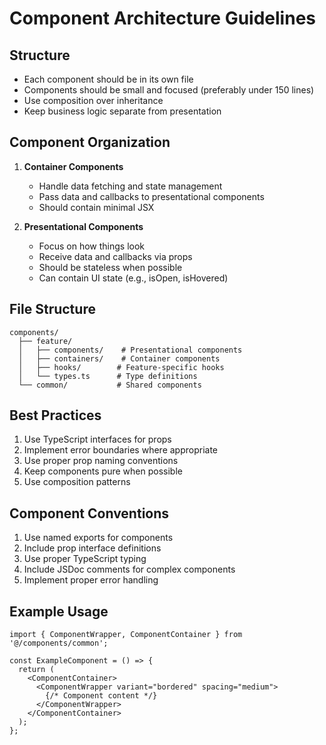 
# Component Architecture Guidelines

## Structure
- Each component should be in its own file
- Components should be small and focused (preferably under 150 lines)
- Use composition over inheritance
- Keep business logic separate from presentation

## Component Organization
1. **Container Components**
   - Handle data fetching and state management
   - Pass data and callbacks to presentational components
   - Should contain minimal JSX

2. **Presentational Components**
   - Focus on how things look
   - Receive data and callbacks via props
   - Should be stateless when possible
   - Can contain UI state (e.g., isOpen, isHovered)

## File Structure
```
components/
  ├── feature/
  │   ├── components/    # Presentational components
  │   ├── containers/    # Container components
  │   ├── hooks/        # Feature-specific hooks
  │   └── types.ts      # Type definitions
  └── common/           # Shared components
```

## Best Practices
1. Use TypeScript interfaces for props
2. Implement error boundaries where appropriate
3. Use proper prop naming conventions
4. Keep components pure when possible
5. Use composition patterns

## Component Conventions
1. Use named exports for components
2. Include prop interface definitions
3. Use proper TypeScript typing
4. Include JSDoc comments for complex components
5. Implement proper error handling

## Example Usage
```tsx
import { ComponentWrapper, ComponentContainer } from '@/components/common';

const ExampleComponent = () => {
  return (
    <ComponentContainer>
      <ComponentWrapper variant="bordered" spacing="medium">
        {/* Component content */}
      </ComponentWrapper>
    </ComponentContainer>
  );
};
```
